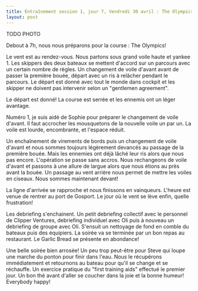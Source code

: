 ```yaml
---
title: Entraînement session 1, jour 7, Vendredi 30 avril : The Olympics!
layout: post
---
```


TODO PHOTO

Debout à 7h, nous nous préparons pour la course : The Olympics!

Le vent est au rendez-vous. Nous partons sous grand voile haute et yankee 1. Les skippers des deux bateaux se mettent d'accord sur un parcours avec un certain nombre de règles. Un changement de voile d'avant avant de passer la première bouée, départ avec un ris à relâcher pendant le parcours. Le départ est donné avec tout le monde dans cockpit et les skipper ne doivent pas intervenir selon un "gentlemen agreement".

Le départ est donné! La course est serrée et les ennemis ont un léger avantage.

Numéro 1, je suis aidé de Sophie pour préparer le changement de voile d'avant. Il faut accrocher les mousquetons de la nouvelle voile un par un. La voile est lourde, encombrante, et l'espace réduit.

Un enchaînement de virements de bords puis un changement de voile d'avant et nous sommes toujours légèrement devancés au passage de la première bouée. Mais les ennemies ont déjà lâché leur ris alors que nous pas encore. L'opération se passe sans accros. Nous rechangeons de voile d'avant et passons à une allure de largue alors que nous étions au près avant la bouée. Un passage au vent arrière nous permet de mettre les voiles en ciseaux. Nous sommes maintenant devant!

La ligne d'arrivée se rapproche et nous finissons en vainqueurs. L'heure est venue de rentrer au port de Gosport. Le jour où le vent se lève enfin, quelle frustration!

Les debriefing s'enchainent. Un petit debriefing collectif avec le personnel de Clipper Ventures, debriefing individuel avec Oli puis à nouveau un debriefing de groupe avec Oli. S'ensuit un nettoyage de fond en comble du bateaux puis des équipiers. La soirée va se terminée par un bon repas au restaurant. Le Garlic Bread se présente en abondance!

Une belle soirée bien arrosée! Un peu trop peut-être pour Steve qui loupe une marche du ponton pour finir dans l'eau. Nous le récupérons immédiatement et retournons au bateau pour qu'il se change et se réchauffe. Un exercice pratique du "first training aids" effectué le premier jour. Un bon thé avant d'aller se coucher dans la joie et la bonne humeur! Everybody happy!
